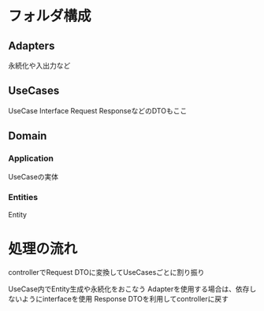 # フォルダ構成

## Adapters
永続化や入出力など

## UseCases
UseCase Interface
Request ResponseなどのDTOもここ

## Domain
### Application
UseCaseの実体

### Entities
Entity

# 処理の流れ
controllerでRequest DTOに変換してUseCasesごとに割り振り

UseCase内でEntity生成や永続化をおこなう
Adapterを使用する場合は、依存しないようにinterfaceを使用
Response DTOを利用してcontrollerに戻す
